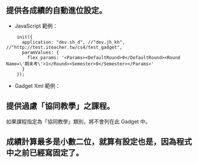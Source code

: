 ## 提供各成績的自動進位設定。

- JavaScript 範例：
```
    init({
      application: "dev.sh_d", //"dev.jh_kh", //"http://test.iteacher.tw/cs4/test_gadget",
      paramValues: {
        flex_params: '<Params><DefaultRound>0</DefaultRound><Round Name=\'期末考\'>1</Round><Semester>0</Semester></Params>'
      }
    });
```
- Gadget Xml 範例：

## 提供過慮「協同教學」之課程。

如果課程指定為「協同教學」類別，將不會列在此 Gadget 中。

## 成績計算最多是小數二位，就算有設定也是，因為程式中之前已經寫固定了。
